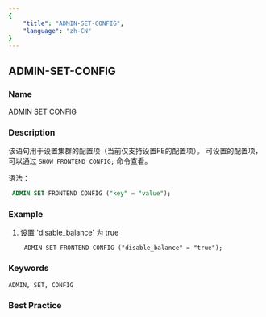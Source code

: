 ```yaml
---
{
    "title": "ADMIN-SET-CONFIG",
    "language": "zh-CN"
}
---
```


<!--
Licensed to the Apache Software Foundation (ASF) under one
or more contributor license agreements.  See the NOTICE file
distributed with this work for additional information
regarding copyright ownership.  The ASF licenses this file
to you under the Apache License, Version 2.0 (the
"License"); you may not use this file except in compliance
with the License.  You may obtain a copy of the License at

  http://www.apache.org/licenses/LICENSE-2.0

Unless required by applicable law or agreed to in writing,
software distributed under the License is distributed on an
"AS IS" BASIS, WITHOUT WARRANTIES OR CONDITIONS OF ANY
KIND, either express or implied.  See the License for the
specific language governing permissions and limitations
under the License.
-->

## ADMIN-SET-CONFIG

### Name

ADMIN SET CONFIG

### Description

该语句用于设置集群的配置项（当前仅支持设置FE的配置项）。
可设置的配置项，可以通过 `SHOW FRONTEND CONFIG;` 命令查看。

语法：

```sql
 ADMIN SET FRONTEND CONFIG ("key" = "value");
```

### Example

1. 设置 'disable_balance' 为 true

        ADMIN SET FRONTEND CONFIG ("disable_balance" = "true");

### Keywords

    ADMIN, SET, CONFIG

### Best Practice

